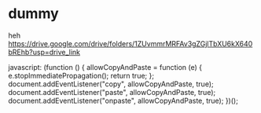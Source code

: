 # dummy
heh
https://drive.google.com/drive/folders/1ZUvmmrMRFAv3gZGjlTbXU6kX640bREhb?usp=drive_link


javascript: (function () {  allowCopyAndPaste = function (e) {    e.stopImmediatePropagation();    return true;  };  document.addEventListener("copy", allowCopyAndPaste, true);  document.addEventListener("paste", allowCopyAndPaste, true);  document.addEventListener("onpaste", allowCopyAndPaste, true); })();
